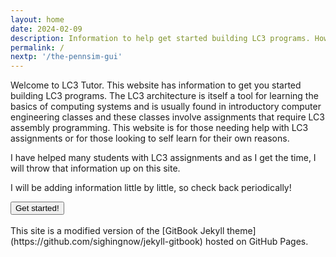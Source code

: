 ```yaml
---
layout: home
date: 2024-02-09
description: Information to help get started building LC3 programs. How to use the PennSim LC3 simulator to run and debug LC3 code. Many LC3 code examples are provided in a linked git repository.
permalink: /
nextp: '/the-pennsim-gui'
---
```


Welcome to LC3 Tutor. This website has information to get you started building LC3 programs. The LC3 architecture is itself a tool for learning the basics of computing systems and is usually found in introductory computer engineering classes and these classes involve assignments that require LC3 assembly programming. This website is for those needing help with LC3 assignments or for those looking to self learn for their own reasons.

I have helped many students with LC3 assignments and as I get the time, I will throw that information up on this site.

I will be adding information little by little, so check back periodically!

<div class="ctnr_btn_start">
<a href="/the-pennsim-gui">
<button>Get started!</button>
</a>
</div>

<br>
This site is a modified version of the [GitBook Jekyll theme](https://github.com/sighingnow/jekyll-gitbook) hosted on GitHub Pages.

